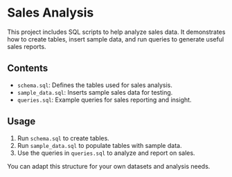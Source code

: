 # Sales Analysis

This project includes SQL scripts to help analyze sales data. It demonstrates how to create tables, insert sample data, and run queries to generate useful sales reports.

## Contents

- `schema.sql`: Defines the tables used for sales analysis.
- `sample_data.sql`: Inserts sample sales data for testing.
- `queries.sql`: Example queries for sales reporting and insight.

## Usage

1. Run `schema.sql` to create tables.
2. Run `sample_data.sql` to populate tables with sample data.
3. Use the queries in `queries.sql` to analyze and report on sales.

You can adapt this structure for your own datasets and analysis needs.